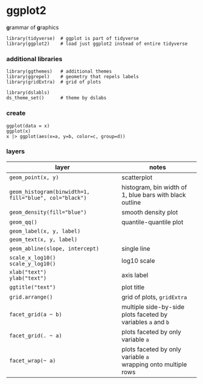 # ggplot2

**g**rammar of **g**raphics

```
library(tidyverse)  # ggplot is part of tidyverse
library(ggplot2)    # load just ggplot2 instead of entire tidyverse
```

### additional libraries
```
library(ggthemes)   # additional themes
library(ggrepel)    # geometry that repels labels
library(gridExtra)  # grid of plots

library(dslabls)
ds_theme_set()      # theme by dslabs
```

### create
```
ggplot(data = x)
ggplot(x)
x |> ggplot(aes(x=a, y=b, color=c, group=d))
```

### layers
|layer|notes|
|-|-|
|`geom_point(x, y)`|scatterplot|
|`geom_histogram(binwidth=1, fill="blue", col="black")`|histogram, bin width of 1, blue bars with black outline|
|`geom_density(fill="blue")`|smooth density plot|
|`geom_qq()`|quantile-quantile plot|
|`geom_label(x, y, label)`||
|`geom_text(x, y, label)`||
|`geom_abline(slope, intercept)`|single line|
|`scale_x_log10()` <br> `scale_y_log10()`|log10 scale|
|`xlab("text")` <br> `ylab("text")`|axis label|
|`ggtitle("text")`|plot title|
|`grid.arrange()`|grid of plots, `gridExtra`|
|`facet_grid(a ~ b)`|multiple side-by-side plots faceted by variables `a` and `b`|
|`facet_grid(. ~ a)`|plots faceted by only variable `a`|
|`facet_wrap(~ a)`|plots faceted by only variable `a` <br> wrapping onto multiple rows|
